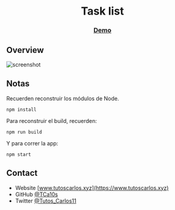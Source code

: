 <h1 align="center">Task list</h1>

<div align="center">
  <h3>
    <a href="https://tcar10s.github.io/todo-list-js/">
      Demo
    </a>
  </h3>
</div>

## Overview

![screenshot](https://raw.githubusercontent.com/TCar10s/todo-list-js/main/src/assets/todo-list.jpeg)


## Notas

Recuerden reconstruir los módulos de Node.

```
npm install
```

Para reconstruir el build, recuerden:

```
npm run build
```
Y para correr la app:

```
npm start
```

## Contact

- Website [www.tutoscarlos.xyz](https://www.tutoscarlos.xyz)
- GitHub [@TCa10s](https://https://github.com/TCar10s)
- Twitter [@Tutos_Carlos11](https://twitter.com/Tutos_Carlos11)


